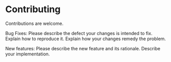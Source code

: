 Contributing
============

Contributions are welcome. 

Bug Fixes: Please describe the defect your changes is intended to fix. Explain how to reproduce it. Explain how your changes remedy the problem.

New features: Please describe the new feature and its rationale. Describe your implementation.


